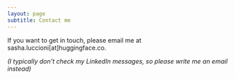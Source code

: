 ```yaml
---
layout: page
subtitle: Contact me
---
```


If you want to get in touch, please email me at sasha.luccioni[at]huggingface.co.

_(I typically don't check my LinkedIn messages, so please write me an email instead)_
